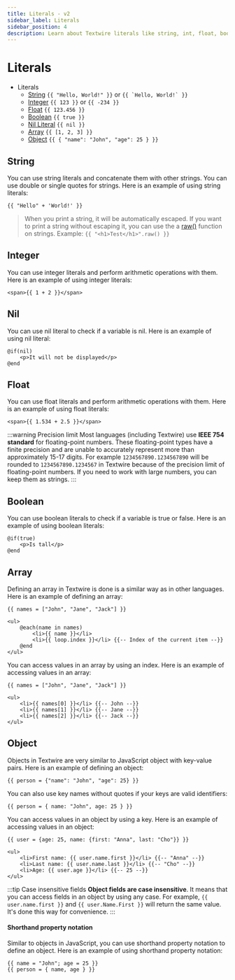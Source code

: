 ```yaml
---
title: Literals - v2
sidebar_label: Literals
sidebar_position: 4
description: Learn about Textwire literals like string, int, float, bool, nil, array, objects, etc.
---
```


# Literals

- Literals
    - [String](#string) `{{ "Hello, World!" }}` or ``{{ `Hello, World!` }}``
    - [Integer](#integer) `{{ 123 }}` or `{{ -234 }}`
    - [Float](#float) `{{ 123.456 }}`
    - [Boolean](#boolean) `{{ true }}`
    - [Nil Literal](#nil) `{{ nil }}`
    - [Array](#array) `{{ [1, 2, 3] }}`
    - [Object](#object) `{{ { "name": "John", "age": 25 } }}`

## String
You can use string literals and concatenate them with other strings. You can use double or single quotes for strings. Here is an example of using string literals:

```textwire
{{ "Hello" + 'World!' }}
```

> When you print a string, it will be automatically escaped. If you want to print a string without escaping it, you can use the a [raw()](/docs/v2/functions/str#raw) function on strings. Example: `{{ "<h1>Test</h1>".raw() }}`

## Integer
You can use integer literals and perform arithmetic operations with them. Here is an example of using integer literals:

```textwire
<span>{{ 1 + 2 }}</span>
```

## Nil
You can use nil literal to check if a variable is nil. Here is an example of using nil literal:

```textwire
@if(nil)
    <p>It will not be displayed</p>
@end
```

## Float
You can use float literals and perform arithmetic operations with them. Here is an example of using float literals:

```textwire
<span>{{ 1.534 + 2.5 }}</span>
```

:::warning Precision limit
Most languages (including Textwire) use **IEEE 754 standard** for floating-point numbers. These floating-point types have a finite precision and are unable to accurately represent more than approximately 15-17 digits. For example `1234567890.1234567890` will be rounded to `1234567890.1234567` in Textwire because of the precision limit of floating-point numbers. If you need to work with large numbers, you can keep them as strings.
:::

## Boolean
You can use boolean literals to check if a variable is true or false. Here is an example of using boolean literals:

```textwire
@if(true)
    <p>Is tall</p>
@end
```

## Array
Defining an array in Textwire is done is a similar way as in other languages. Here is an example of defining an array:

```textwire
{{ names = ["John", "Jane", "Jack"] }}

<ul>
    @each(name in names)
        <li>{{ name }}</li>
        <li>{{ loop.index }}</li> {{-- Index of the current item --}}
    @end
</ul>
```

You can access values in an array by using an index. Here is an example of accessing values in an array:

```textwire
{{ names = ["John", "Jane", "Jack"] }}

<ul>
    <li>{{ names[0] }}</li> {{-- John --}}
    <li>{{ names[1] }}</li> {{-- Jane --}}
    <li>{{ names[2] }}</li> {{-- Jack --}}
</ul>
```

## Object
Objects in Textwire are very similar to JavaScript object with key-value pairs. Here is an example of defining an object:

```textwire
{{ person = {"name": "John", "age": 25} }}
```

You can also use key names without quotes if your keys are valid identifiers:

```textwire
{{ person = { name: "John", age: 25 } }}
```

You can access values in an object by using a key. Here is an example of accessing values in an object:

```textwire
{{ user = {age: 25, name: {first: "Anna", last: "Cho"}} }}

<ul>
    <li>First name: {{ user.name.first }}</li> {{-- "Anna" --}}
    <li>Last name: {{ user.name.last }}</li> {{-- "Cho" --}}
    <li>Age: {{ user.age }}</li> {{-- 25 --}}
</ul>
```

:::tip Case insensitive fields
**Object fields are case insensitive**. It means that you can access fields in an object by using any case. For example, `{{ user.name.first }}` and `{{ user.Name.First }}` will return the same value. It's done this way for convenience.
:::

#### Shorthand property notation
Similar to objects in JavaScript, you can use shorthand property notation to define an object. Here is an example of using shorthand property notation:

```textwire
{{ name = "John"; age = 25 }}
{{ person = { name, age } }}
```